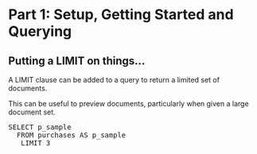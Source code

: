 # Part 1: Setup, Getting Started and Querying

## Putting a LIMIT on things...

A LIMIT clause can be added to a query to return a limited set of documents.

This can be useful to preview  documents, particularly when given a large document set.

<pre id="example">
SELECT p_sample
  FROM purchases AS p_sample
   LIMIT 3
</pre>
